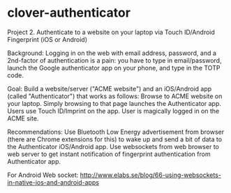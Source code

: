 # clover-authenticator
Project 2. Authenticate to a website on your laptop via Touch ID/Android Fingerprint (iOS or Android)

Background: Logging in on the web with email address, password, and a 2nd-factor of authentication is a pain: you have to type in email/password, launch the Google authenticator app on your phone, and type in the TOTP code.

Goal: Build a website/server ("ACME website") and an iOS/Android app (called "Authenticator") that works as follows: Browse to ACME website on your laptop. Simply browsing to that page launches the Authenticator app. Users use Touch ID/Imprint on the app. User is magically logged in on the ACME site.

Recommendations: Use Bluetooth Low Energy advertisement from browser (there are Chrome extensions for this) to wake up and send a bit of data to the Authenticator iOS/Android app. Use websockets from web browser to web server to get instant notification of fingerprint authentication from Authenticator app.

For Android Web socket: http://www.elabs.se/blog/66-using-websockets-in-native-ios-and-android-apps

